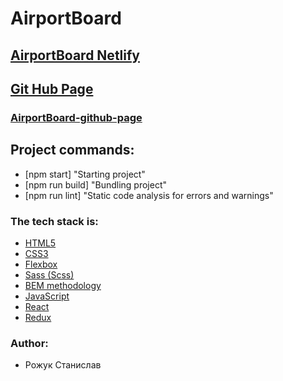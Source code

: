 # AirportBoard

## [AirportBoard Netlify](https://infallible-keller-8af332.netlify.app/)

## [Git Hub Page](https://github.com/Rmorhub)

### [AirportBoard-github-page](https://github.com/Rmorhub/flights-list)

## Project commands:

- [npm start] "Starting project"
- [npm run build] "Bundling project"
- [npm run lint] "Static code analysis for errors and warnings"

### The tech stack is:

- [HTML5](http://htmlbook.ru/html)
- [CSS3](https://developer.mozilla.org/ru/docs/Web/CSS)
- [Flexbox](https://css-tricks.com/snippets/css/a-guide-to-flexbox/)
- [Sass (Scss)](https://sass-lang.com/)
- [BEM methodology](https://en.bem.info/methodology/)
- [JavaScript](https://en.wikipedia.org/wiki/JavaScript)
- [React](https://en.reactjs.org/)
- [Redux](https://redux.js.org/)

### Author:

- Рожук Станислав
